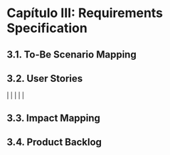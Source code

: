 # Capítulo III: Requirements Specification

## 3.1. To-Be Scenario Mapping

## 3.2. User Stories

|
|
|
|
|




## 3.3. Impact Mapping

## 3.4. Product Backlog
                 
